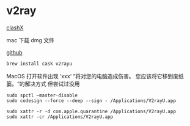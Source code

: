 # v2ray

[clashX](https://github.com/yichengchen/clashX/releases)

mac 下载 dmg 文件

[github](https://github.com/yanue/v2rayu/releases)

```sh
brew install cask v2rayu
```

MacOS 打开软件出现 ‘xxx‘ “将对您的电脑造成伤害。 您应该将它移到废纸篓。“的解决方式
但尝试过没用

```shell
sudo spctl –master-disable
sudo codesign --force --deep --sign - /Applications/V2rayU.app

sudo xattr -r -d com.apple.quarantine /Applications/V2rayU.app
sudo xattr -cr /Applications/V2rayU.app
```
